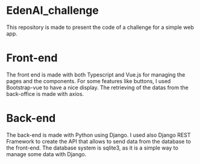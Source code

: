 # EdenAI_challenge

This repository is made to present the code of a challenge for a simple web app.

# Front-end
The front end is made with both Typescript and Vue.js for managing the pages and the components. For some features like buttons, I used Bootstrap-vue to have a nice display.
The retrieving of the datas from the back-office is made with axios.

# Back-end
The back-end is made with Python using Django. I used also Django REST Framework to create the API that allows to send data from the database to the front-end.
The database system is sqlite3, as it is a simple way to manage some data with Django.
